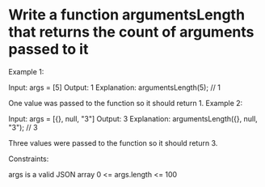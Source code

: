# Write a function argumentsLength that returns the count of arguments passed to it

Example 1:

Input: args = [5]
Output: 1
Explanation:
argumentsLength(5); // 1

One value was passed to the function so it should return 1.
Example 2:

Input: args = [{}, null, "3"]
Output: 3
Explanation:
argumentsLength({}, null, "3"); // 3

Three values were passed to the function so it should return 3.

Constraints:

args is a valid JSON array
0 <= args.length <= 100
